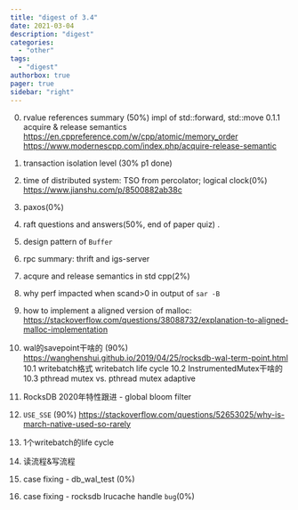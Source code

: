 ```yaml
---
title: "digest of 3.4"
date: 2021-03-04
description: "digest"
categories:
  - "other"
tags:
  - "digest"
authorbox: true
pager: true
sidebar: "right"
---
```


0. rvalue references summary (50%)
    impl of std::forward, std::move
0.1.1 acquire & release semantics
https://en.cppreference.com/w/cpp/atomic/memory_order
https://www.modernescpp.com/index.php/acquire-release-semantic

1. transaction isolation level (30% p1 done)
2. time of distributed system: TSO from percolator; logical clock(0%)
https://www.jianshu.com/p/8500882ab38c
3. paxos(0%)
4. raft questions and answers(50%, end of paper quiz) .
5. design pattern of `Buffer`
6. rpc summary: thrift and igs-server
7. acqure and release semantics in std cpp(2%)
8. why perf impacted when scand>0 in output of `sar -B`
9. how to implement a aligned version of malloc:
https://stackoverflow.com/questions/38088732/explanation-to-aligned-malloc-implementation
10. wal的savepoint干啥的 (90%)
https://wanghenshui.github.io/2019/04/25/rocksdb-wal-term-point.html
10.1 writebatch格式
       writebatch life cycle
10.2 InstrumentedMutex干啥的
10.3 pthread mutex vs. pthread mutex adaptive

11. RocksDB 2020年特性跟进 - global bloom filter
12. `USE_SSE` (90%)
https://stackoverflow.com/questions/52653025/why-is-march-native-used-so-rarely

13. 1个writebatch的life cycle
14. 读流程&写流程

15. case fixing - db_wal_test (0%)
16. case fixing - rocksdb lrucache handle `bug`(0%)
